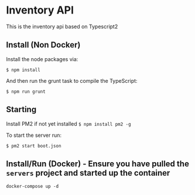 # Inventory API

This is the inventory api based on Typescript2

## Install (Non Docker)

Install the node packages via:

`$ npm install`

And then run the grunt task to compile the TypeScript:

`$ npm run grunt`

## Starting

Install PM2 if not yet installed
`$ npm install pm2 -g`

To start the server run:

`$ pm2 start boot.json`

## Install/Run (Docker) - Ensure you have pulled the `servers` project and started up the container

`docker-compose up -d`